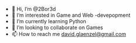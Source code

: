 - 👋 Hi, I’m @2Bor3d
- 👀 I’m interested in Game and Web -devepopment
- 🌱 I’m currently learning Python
- 💞️ I’m looking to collaborate on Games
- 📫 How to reach me david.glaenzel@gmail.com

<!---
2Bor3d/2Bor3d is a ✨ special ✨ repository because its `README.md` (this file) appears on your GitHub profile.
You can click the Preview link to take a look at your changes.
--->
